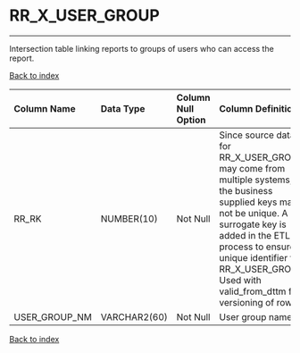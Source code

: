 # RR_X_USER_GROUP

---

Intersection table linking reports to groups of users who can access the report.

[Back to index](./index.md)

| Column Name   | Data Type    | Column Null Option   | Column Definition                                                                                                                                                                                                                                                    |
|:--------------|:-------------|:---------------------|:---------------------------------------------------------------------------------------------------------------------------------------------------------------------------------------------------------------------------------------------------------------------|
| RR_RK         | NUMBER(10)   | Not Null             | Since source data for RR_X_USER_GROUP may come from multiple systems, the business supplied keys may not be unique. A surrogate key is added in the ETL process to ensure a unique identifier for RR_X_USER_GROUP. Used with valid_from_dttm for versioning of rows. |
| USER_GROUP_NM | VARCHAR2(60) | Not Null             | User group name.                                                                                                                                                                                                                                                     |

[Back to index](./index.md)